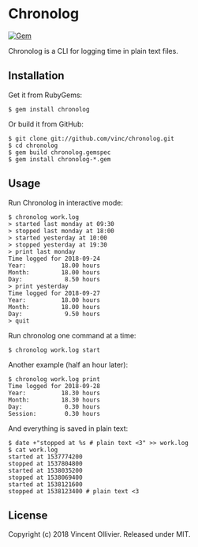 Chronolog
=========

[![Gem](https://img.shields.io/gem/v/chronolog.svg)](https://rubygems.org/gems/chronolog)

Chronolog is a CLI for logging time in plain text files.

Installation
------------

Get it from RubyGems:

    $ gem install chronolog

Or build it from GitHub:

    $ git clone git://github.com/vinc/chronolog.git
    $ cd chronolog
    $ gem build chronolog.gemspec
    $ gem install chronolog-*.gem


Usage
-----

Run Chronolog in interactive mode:

    $ chronolog work.log
    > started last monday at 09:30
    > stopped last monday at 18:00
    > started yesterday at 10:00
    > stopped yesterday at 19:30
    > print last monday
    Time logged for 2018-09-24
    Year:          18.00 hours
    Month:         18.00 hours
    Day:            8.50 hours
    > print yesterday
    Time logged for 2018-09-27
    Year:          18.00 hours
    Month:         18.00 hours
    Day:            9.50 hours
    > quit

Run chronolog one command at a time:

    $ chronolog work.log start

Another example (half an hour later):

    $ chronolog work.log print
    Time logged for 2018-09-28
    Year:          18.30 hours
    Month:         18.30 hours
    Day:            0.30 hours
    Session:        0.30 hours

And everything is saved in plain text:

    $ date +"stopped at %s # plain text <3" >> work.log
    $ cat work.log
    started at 1537774200
    stopped at 1537804800
    started at 1538035200
    stopped at 1538069400
    started at 1538121600
    stopped at 1538123400 # plain text <3


License
-------

Copyright (c) 2018 Vincent Ollivier. Released under MIT.
